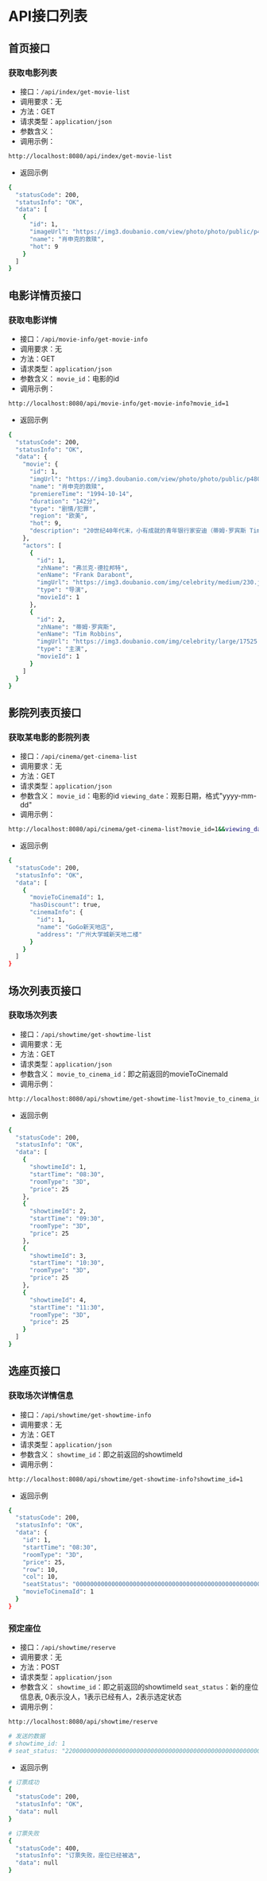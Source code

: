 # API接口列表

## 首页接口

### 获取电影列表

+ 接口：`/api/index/get-movie-list`
+ 调用要求：无
+ 方法：GET
+ 请求类型：`application/json`
+ 参数含义：
+ 调用示例：

```bash
http://localhost:8080/api/index/get-movie-list
```
+ 返回示例

```bash
{
  "statusCode": 200,
  "statusInfo": "OK",
  "data": [
    {
      "id": 1,
      "imageUrl": "https://img3.doubanio.com/view/photo/photo/public/p480770143.jpg",
      "name": "肖申克的救赎",
      "hot": 9
    }
  ]
}
```

## 电影详情页接口

### 获取电影详情

+ 接口：`/api/movie-info/get-movie-info`
+ 调用要求：无
+ 方法：GET
+ 请求类型：`application/json`
+ 参数含义：
`movie_id`：电影的id
+ 调用示例：

```bash
http://localhost:8080/api/movie-info/get-movie-info?movie_id=1
```
+ 返回示例

```bash
{
  "statusCode": 200,
  "statusInfo": "OK",
  "data": {
    "movie": {
      "id": 1,
      "imgUrl": "https://img3.doubanio.com/view/photo/photo/public/p480770143.jpg",
      "name": "肖申克的救赎",
      "premiereTime": "1994-10-14",
      "duration": "142分",
      "type": "剧情/犯罪",
      "region": "欧美",
      "hot": 9,
      "description": "20世纪40年代末，小有成就的青年银行家安迪（蒂姆·罗宾斯 Tim Robbins 饰）因涉嫌杀害妻子及她的情人而锒铛入狱。在这座名为肖申克的监狱内，希望似乎虚无缥缈，终身监禁的惩罚无疑注定了安迪接下来灰暗绝望的人生。"
    },
    "actors": [
      {
        "id": 1,
        "zhName": "弗兰克·德拉邦特",
        "enName": "Frank Darabont",
        "imgUrl": "https://img3.doubanio.com/img/celebrity/medium/230.jpg",
        "type": "导演",
        "movieId": 1
      },
      {
        "id": 2,
        "zhName": "蒂姆·罗宾斯",
        "enName": "Tim Robbins",
        "imgUrl": "https://img3.doubanio.com/img/celebrity/large/17525.jpg",
        "type": "主演",
        "movieId": 1
      }
    ]
  }
}
```

## 影院列表页接口

### 获取某电影的影院列表

+ 接口：`/api/cinema/get-cinema-list`
+ 调用要求：无
+ 方法：GET
+ 请求类型：`application/json`
+ 参数含义：
`movie_id`：电影的id
`viewing_date`：观影日期，格式"yyyy-mm-dd"
+ 调用示例：

```bash
http://localhost:8080/api/cinema/get-cinema-list?movie_id=1&&viewing_date=2016-05-29
```
+ 返回示例

```bash
{
  "statusCode": 200,
  "statusInfo": "OK",
  "data": [
    {
      "movieToCinemaId": 1,
      "hasDiscount": true,
      "cinemaInfo": {
        "id": 1,
        "name": "GoGo新天地店",
        "address": "广州大学城新天地二楼"
      }
    }
  ]
}
```

## 场次列表页接口

### 获取场次列表

+ 接口：`/api/showtime/get-showtime-list`
+ 调用要求：无
+ 方法：GET
+ 请求类型：`application/json`
+ 参数含义：
`movie_to_cinema_id`：即之前返回的movieToCinemaId
+ 调用示例：

```bash
http://localhost:8080/api/showtime/get-showtime-list?movie_to_cinema_id=1
```
+ 返回示例

```bash
{
  "statusCode": 200,
  "statusInfo": "OK",
  "data": [
    {
      "showtimeId": 1,
      "startTime": "08:30",
      "roomType": "3D",
      "price": 25
    },
    {
      "showtimeId": 2,
      "startTime": "09:30",
      "roomType": "3D",
      "price": 25
    },
    {
      "showtimeId": 3,
      "startTime": "10:30",
      "roomType": "3D",
      "price": 25
    },
    {
      "showtimeId": 4,
      "startTime": "11:30",
      "roomType": "3D",
      "price": 25
    }
  ]
}
```

## 选座页接口

### 获取场次详情信息

+ 接口：`/api/showtime/get-showtime-info`
+ 调用要求：无
+ 方法：GET
+ 请求类型：`application/json`
+ 参数含义：
`showtime_id`：即之前返回的showtimeId
+ 调用示例：

```bash
http://localhost:8080/api/showtime/get-showtime-info?showtime_id=1
```
+ 返回示例

```bash
{
  "statusCode": 200,
  "statusInfo": "OK",
  "data": {
    "id": 1,
    "startTime": "08:30",
    "roomType": "3D",
    "price": 25,
    "row": 10,
    "col": 10,
    "seatStatus": "0000000000000000000000000000000000000000000000000000000000000000000000000000000000000000000000000000",
    "movieToCinemaId": 1
  }
}
```

### 预定座位
+ 接口：`/api/showtime/reserve`
+ 调用要求：无
+ 方法：POST
+ 请求类型：`application/json`
+ 参数含义：
`showtime_id`：即之前返回的showtimeId
`seat_status`：新的座位信息表, 0表示没人，1表示已经有人，2表示选定状态
+ 调用示例：

```bash
http://localhost:8080/api/showtime/reserve

# 发送的数据
# showtime_id: 1
# seat_status: "2200000000000000000000000000000000000000000000000000000000000000000000000000000000000000000000000000"
```
+ 返回示例
```bash
# 订票成功
{
  "statusCode": 200,
  "statusInfo": "OK",
  "data": null
}

# 订票失败
{
  "statusCode": 400,
  "statusInfo": "订票失败，座位已经被选",
  "data": null
}
```